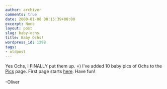 ```yaml
---
author: archiver
comments: true
date: 2000-01-08 08:15:39+00:00
excerpt: None
layout: post
slug: baby-ochs
title: Baby Ochs!
wordpress_id: 1298
tags:
- oldpost
---
```


Yes Ochs, I FINALLY put them up. =) I've added 10 baby pics of Ochs to the <a href=http://www.oliverweb.com/pics/index.shtml>Pics</a> page. First page starts <a href=http://www.oliverweb.com/pics/19/index.shtml>here</a>. Have fun!<br /><br />-Oliver